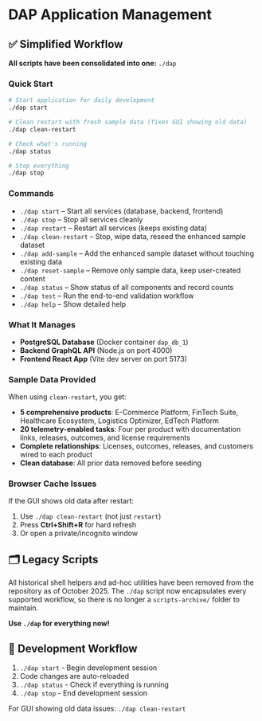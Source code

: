 # DAP Application Management

## ✅ Simplified Workflow

**All scripts have been consolidated into one:** `./dap`

### Quick Start
```bash
# Start application for daily development
./dap start

# Clean restart with fresh sample data (fixes GUI showing old data)
./dap clean-restart

# Check what's running
./dap status

# Stop everything
./dap stop
```

### Commands
- `./dap start` – Start all services (database, backend, frontend)
- `./dap stop` – Stop all services cleanly
- `./dap restart` – Restart all services (keeps existing data)
- `./dap clean-restart` – Stop, wipe data, reseed the enhanced sample dataset
- `./dap add-sample` – Add the enhanced sample dataset without touching existing data
- `./dap reset-sample` – Remove only sample data, keep user-created content
- `./dap status` – Show status of all components and record counts
- `./dap test` – Run the end-to-end validation workflow
- `./dap help` – Show detailed help

### What It Manages
- **PostgreSQL Database** (Docker container `dap_db_1`)
- **Backend GraphQL API** (Node.js on port 4000)
- **Frontend React App** (Vite dev server on port 5173)

### Sample Data Provided
When using `clean-restart`, you get:
- **5 comprehensive products**: E-Commerce Platform, FinTech Suite, Healthcare Ecosystem, Logistics Optimizer, EdTech Platform
- **20 telemetry-enabled tasks**: Four per product with documentation links, releases, outcomes, and license requirements
- **Complete relationships**: Licenses, outcomes, releases, and customers wired to each product
- **Clean database**: All prior data removed before seeding

### Browser Cache Issues
If the GUI shows old data after restart:
1. Use `./dap clean-restart` (not just `restart`)
2. Press **Ctrl+Shift+R** for hard refresh
3. Or open a private/incognito window

## 🗂️ Legacy Scripts
All historical shell helpers and ad-hoc utilities have been removed from the repository as of October 2025. The `./dap` script now encapsulates every supported workflow, so there is no longer a `scripts-archive/` folder to maintain.

**Use `./dap` for everything now!**

## 🚀 Development Workflow
1. `./dap start` - Begin development session
2. Code changes are auto-reloaded
3. `./dap status` - Check if everything is running
4. `./dap stop` - End development session

For GUI showing old data issues: `./dap clean-restart`